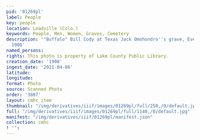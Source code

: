 ```yaml
---
pid: '01269pl'
label: People
key: people
location: Leadville (Colo.)
keywords: People, Men, Women, Graves, Cemetery
description: '"Buffalo" Bill Cody at Texas Jack Omohondro''s grave, Evergreen Cemetery,
  1908'
named_persons: 
rights: This photo is property of Lake County Public Library.
creation_date: '1908'
ingest_date: '2021-04-06'
latitude: 
longitude: 
format: Photo
source: Scanned Photo
order: '3807'
layout: cmhc_item
thumbnail: "/img/derivatives/iiif/images/01269pl/full/250,/0/default.jpg"
full: "/img/derivatives/iiif/images/01269pl/full/1140,/0/default.jpg"
manifest: "/img/derivatives/iiif/01269pl/manifest.json"
collection: cmhc
! '': 
---
```

